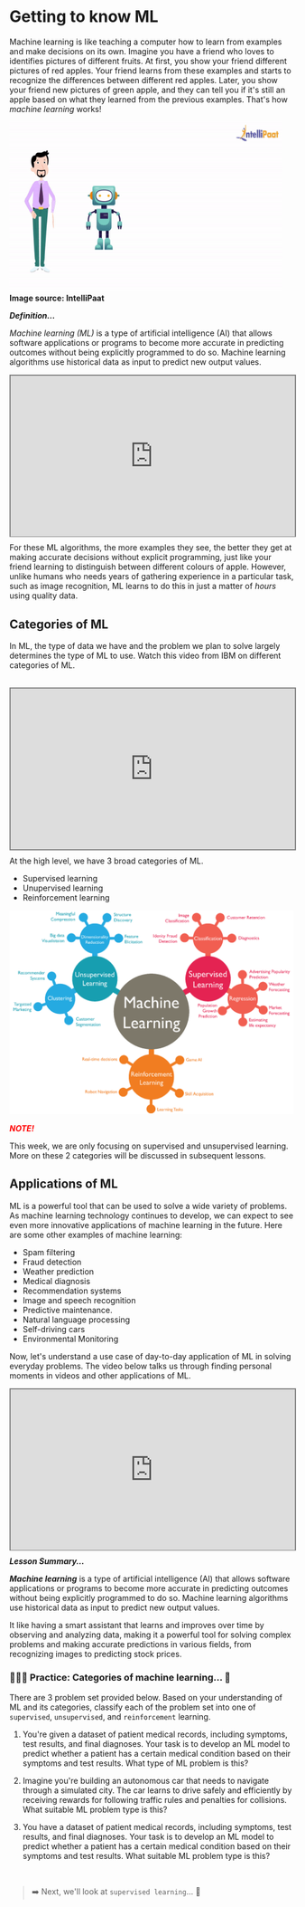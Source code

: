 # Getting to know ML
Machine learning is like teaching a computer how to learn from examples and make decisions on its own. Imagine you have a friend who loves to identifies pictures of different fruits. At first, you show your friend different pictures of red apples. Your friend learns from these examples and starts to recognize the differences between different red apples. Later, you show your friend new pictures of green apple, and they can tell you if it's still an apple based on what they learned from the previous examples. That's how _machine learning_ works!

<img src="./ml/classification.gif" width="96%" height="300px">
<strong>Image source: IntelliPaat</strong>

<aside>

**_Definition..._**

_Machine learning (ML)_ is a type of artificial intelligence (AI) that allows software applications or programs to become more accurate in predicting outcomes without being explicitly programmed to do so. Machine learning algorithms use historical data as input to predict new output values.
</aside>

<div style="position: relative; padding-bottom: 56.25%; height: 0;"><iframe src="https://www.youtube.com/embed/KHbwOetbmbs" title="Machine Learning" frameborder="0" allow="accelerometer; autoplay; clipboard-write; encrypted-media; gyroscope; picture-in-picture" allowfullscreen style="position: absolute; top: 0; left: 0; width: 100%; height: 100%; border: 2px solid grey;"></iframe></div>

For these ML algorithms, the more examples they see, the better they get at making accurate decisions without explicit programming, just like your friend learning to distinguish between different colours of apple. However, unlike humans who needs years of gathering experience in a particular task, such as image recognition, ML learns to do this in just a matter of _hours_ using quality data.

## Categories of ML
In ML, the type of data we have and the problem we plan to solve largely determines the type of ML to use. Watch this video from IBM on different categories of ML.

<br>
<div style="position: relative; padding-bottom: 56.25%; height: 0;"><iframe src="https://www.youtube.com/embed/9gGnTQTYNaE?start=82" title="Machine Learning" frameborder="0" allow="accelerometer; autoplay; clipboard-write; encrypted-media; gyroscope; picture-in-picture" allowfullscreen style="position: absolute; top: 0; left: 0; width: 100%; height: 100%; border: 2px solid grey;"></iframe></div>

At the high level, we have 3 broad categories of ML.
- Supervised learning
- Unupervised learning
- Reinforcement learning

![types-of-ml.png](./ml/types-of-ml.png)

<aside>

**_<span style="color: red;"> NOTE! </span>_**

This week, we are only focusing on supervised and unsupervised learning. More on these 2 categories will be discussed in subsequent lessons.

</aside>

## Applications of ML
ML is a powerful tool that can be used to solve a wide variety of problems. As machine learning technology continues to develop, we can expect to see even more innovative applications of machine learning in the future. Here are some other examples of machine learning:

- Spam filtering
- Fraud detection
- Weather prediction
- Medical diagnosis
- Recommendation systems
- Image and speech recognition
- Predictive maintenance.
- Natural language processing
- Self-driving cars
- Environmental Monitoring

Now, let's understand a use case of day-to-day application of ML in solving everyday problems. The video below talks us through finding personal moments in videos and other applications of ML.
<br>
<div style="position: relative; padding-bottom: 56.25%; height: 0;"><iframe src="https://www.youtube.com/embed/_1QtMPuYIVw" title="Machine Learning" frameborder="0" allow="accelerometer; autoplay; clipboard-write; encrypted-media; gyroscope; picture-in-picture" allowfullscreen style="position: absolute; top: 0; left: 0; width: 100%; height: 100%; border: 2px solid grey;"></iframe></div>


<aside>

**_Lesson Summary..._**

**_Machine learning_** is a type of artificial intelligence (AI) that allows software applications or programs to become more accurate in predicting outcomes without being explicitly programmed to do so. Machine learning algorithms use historical data as input to predict new output values.

It like having a smart assistant that learns and improves over time by observing and analyzing data, making it a powerful tool for solving complex problems and making accurate predictions in various fields, from recognizing images to predicting stock prices.
</aside>


### 👩🏾‍🎨 Practice: Categories of machine learning... 🎯

There are 3 problem set provided below. Based on your understanding of ML and its categories, classify each of the problem set into one of `supervised`, `unsupervised`, and `reinforcement` learning.

1. You're given a dataset of patient medical records, including symptoms, test results, and final diagnoses. Your task is to develop an ML model to predict whether a patient has a certain medical condition based on their symptoms and test results. What type of ML problem is this?

2. Imagine you're building an autonomous car that needs to navigate through a simulated city. The car learns to drive safely and efficiently by receiving rewards for following traffic rules and penalties for collisions. What suitable ML problem type is this?

3. You have a dataset of patient medical records, including symptoms, test results, and final diagnoses. Your task is to develop an ML model to predict whether a patient has a certain medical condition based on their symptoms and test results. What suitable ML problem type is this?


<br>

> ➡️ Next, we'll look at `supervised learning`... 🎯



